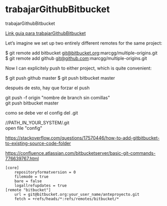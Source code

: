 # trabajarGithubBitbucket
trabajarGithubBitbucket

[Link guia para trabajarGithubBitbucket](marcgg.com/blog/2016/04/25/git-multiple-remotesd/)

Let’s imagine we set up two entirely different remotes for the same project:

$ git remote add bitbucket git@bitbucket.org:marcgg/multiple-origins.git <br />
$ git remote add github git@github.com:marcgg/multiple-origins.git <br />

Now I can explicitely push to either project, which is quite convenient:

$ git push github master
$ git push bitbucket master

después de esto, hay que forzar el push

git push -f origin "nombre de branch sin comillas"   <br />
git push bitbucket master
  
  
como se debe ver el config del .git

//PATH_IN_YOUR_SYSTEM/.git  <br />
open file "config"

https://stackoverflow.com/questions/17570446/how-to-add-gitbitbucket-to-existing-source-code-folder


https://confluence.atlassian.com/bitbucketserver/basic-git-commands-776639767.html
```
[core]
	repositoryformatversion = 0
	filemode = true
	bare = false
	logallrefupdates = true
[remote "bitbucket"]
	url = git@bitbucket.org:your_user_name/anteproyecto.git
	fetch = +refs/heads/*:refs/remotes/bitbucket/*
```



